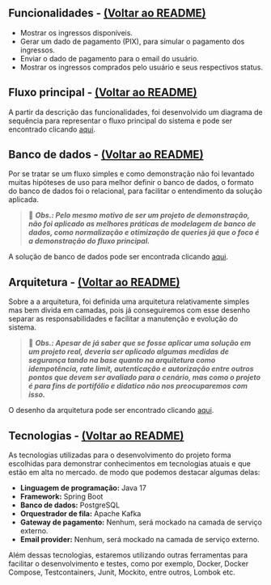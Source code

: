 ## Funcionalidades - [(Voltar ao README)](../README.md)
- Mostrar os ingressos disponíveis.
- Gerar um dado de pagamento (PIX), para simular o pagamento dos ingressos.
- Enviar o dado de pagamento para o email do usuário.
- Mostrar os ingressos comprados pelo usuário e seus respectivos status.

## Fluxo principal - [(Voltar ao README)](../README.md)
  A partir da descrição das funcionalidades, foi desenvolvido um diagrama de sequência para representar o fluxo principal do sistema e pode ser encontrado clicando [aqui](./docs/sequence-diagram.md).

## Banco de dados - [(Voltar ao README)](../README.md)
  Por se tratar se um fluxo simples e como demonstração não foi levantado muitas hipóteses de uso para melhor definir o banco de dados, o formato do banco de dados foi o relacional, para facilitar o entendimento da solução aplicada.
  > 📝 ***Obs.: Pelo mesmo motivo de ser um projeto de demonstração, não foi aplicado as melhores práticas de modelagem de banco de dados, como normalização e otimização de queries já que o foco é a demonstração do fluxo principal.***
  
  A solução de banco de dados pode ser encontrada clicando [aqui](./docs/database.md).

## Arquitetura - [(Voltar ao README)](../README.md)
  Sobre a a arquitetura, foi definida uma arquitetura relativamente simples mas bem divida em camadas, pois já conseguiremos com esse desenho separar as responsabilidades e facilitar a manutenção e evolução do sistema.
  > 📝 ***Obs.: Apesar de já saber que se fosse aplicar uma solução em um projeto real, deveria ser aplicado algumas medidas de segurança tando na base quanto na arquitetura como idempotência, rate limit, autenticação e autorização entre outros pontos que devem ser avaliado para o cenário, mas como o projeto é para fins de portifólio e didatico não nos preocuparemos com isso.***

  O desenho da arquitetura pode ser encontrado clicando [aqui](./docs/architecture.md).

## Tecnologias - [(Voltar ao README)](../README.md)
  As tecnologias utilizadas para o desenvolvimento do projeto forma escolhidas para demonstrar conhecimentos em tecnologias atuais e que estão em alta no mercado.
de modo que podemos destacar algumas delas:
  - **Linguagem de programação:** Java 17
  - **Framework:** Spring Boot
  - **Banco de dados:** PostgreSQL
  - **Orquestrador de fila:** Apache Kafka
  - **Gateway de pagamento:** Nenhum, será mockado na camada de serviço externo.
  - **Email provider:** Nenhum, será mockado na camada de serviço externo.
  
  Além dessas tecnologias, estaremos utilizando outras ferramentas para facilitar o desenvolvimento e testes, como por exemplo, Docker, Docker Compose, Testcontainers, Junit, Mockito, entre outros, Lombok etc.
